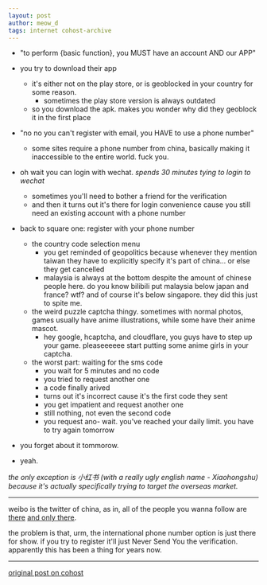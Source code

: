 ```yaml
---
layout: post
author: meow_d
tags: internet cohost-archive
---
```


- "to perform {basic function}, you MUST have an account AND our APP"
- you try to download their app
  - it's either not on the play store, or is geoblocked in your country for some reason.
    - sometimes the play store version is always outdated
  - so you download the apk. makes you wonder why did they geoblock it in the first place
- "no no you can't register with email, you HAVE to use a phone number"
  - some sites require a phone number from china, basically making it inaccessible to the entire world. fuck you.
- oh wait you can login with wechat. *spends 30 minutes tying to login to wechat*
  - sometimes you'll need to bother a friend for the verification
  - and then it turns out it's there for login convenience cause you still need an existing account with a phone number
- back to square one: register with your phone number
  - the country code selection menu
    - you get reminded of geopolitics because whenever they mention taiwan they have to explicitly specify it's part of china... or else they get cancelled
    - malaysia is always at the bottom despite the amount of chinese people here. do you know bilibili put malaysia below japan and france? wtf? and of course it's below singapore. they did this just to spite me.
  - the weird puzzle captcha thingy. sometimes with normal photos, games usually have anime illustrations, while some have their anime mascot.
    - hey google, hcaptcha, and cloudflare, you guys have to step up your game. pleaseeeeee start putting some anime girls in your captcha.
  - the worst part: waiting for the sms code
    - you wait for 5 minutes and no code
    - you tried to request another one
    - a code finally arived
    - turns out it's incorrect cause it's the first code they sent
    - you get impatient and request another one
    - still nothing, not even the second code
    - you request ano- wait. you've reached your daily limit. you have to try again tomorrow
- you forget about it tommorow.

- yeah.

_the only exception is 小红书 (with a really ugly english name - Xiaohongshu) because it's actually specifically trying to target the overseas market._

---

weibo is the twitter of china, as in, all of the people you wanna follow are [there](https://www.weibo.com/u/1300957955) [and only there](https://twitter.com/tanjiu9).

the problem is that, urm, the international phone number option is just there for show. if you try to register it'll just Never Send You the verification. apparently this has been a thing for years now.

---

[original post on cohost](https://cohost.org/meow-d/post/5094109-weibo-is-the-twitter)
